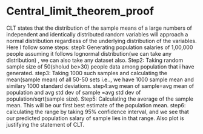 # Central_limit_theorem_proof
CLT states that the distribution of the sample means of a large numbers of independent and identically distributed random variables will approach a normal distribution regardless of the underlying distribution of the variables.
Here I follow  some steps:
step1: Generating population salaries of 1,00,000 people assuming it follows lognormal distribution(we can take any distribution) , we can also take any dataset also.
Step2: Taking random sample size of 50(sholud be>30) people data among population that i have generated.
step3: Taking 1000 such samples and calculating the mean(sample mean) of all 50-50 sets i.e.., we have 1000 sample mean and similary 1000 standard deviations.
step4:avg mean of sample=avg mean of population and avg std dev of sample =avg std dev of population/sqrt(sample size).
Step5: Calculating the average of the sample mean. This will be our first best estimate of the population mean.
step6: calculating the range by taking 95% confidence interval, and we see that our predicted population salary of sample lies in that range.
Also plot is justifying the statement of CLT.
